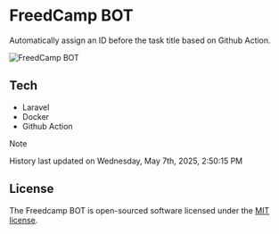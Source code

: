 # FreedCamp BOT

Automatically assign an ID before the task title based on Github Action.

![FreedCamp BOT](https://repository-images.githubusercontent.com/737932867/7d34798b-2680-471c-b089-a78a718d3d6a)

## Tech

- Laravel
- Docker
- Github Action

> [!NOTE]  
> History last updated on Wednesday, May 7th, 2025, 2:50:15 PM

## License

The Freedcamp BOT is open-sourced software licensed under the [MIT license](https://opensource.org/licenses/MIT).
